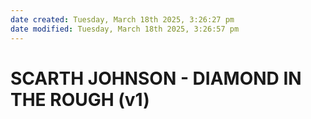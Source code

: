 ```yaml
---
date created: Tuesday, March 18th 2025, 3:26:27 pm
date modified: Tuesday, March 18th 2025, 3:26:57 pm
---
```


# SCARTH JOHNSON - DIAMOND IN THE ROUGH (v1)
